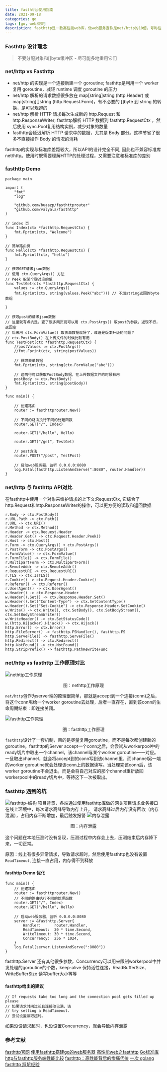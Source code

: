 ```yaml
---
title: fasthttp使用指南
date: 2021-09-18
categories: go
tags: [go, web框架]
description: fasthttp是一款高性能web库，做web服务宣称是net/http的10倍，号称性能最强的Iris框架底层用的就是fasthttp库
---
```


### Fasthttp 设计理念
> 不要分配对象和[]byte缓冲区 - 尽可能多地重用它们
### net/http vs Fasthttp
- net/http 的实现是一个连接新建一个 goroutine; fasthttp是利用一个 worker 复用 goroutine，减轻 runtime 调度 goroutine 的压力
- net/http 解析的请求数据很多放在 map[string]string (http.Header) 或 map[string][]string (http.Request.Form)，有不必要的 []byte 到 string 的转换，是可以规避的
- net/http 解析 HTTP 请求每次生成新的 http.Request 和 http.ResponseWriter; fasthttp解析 HTTP 数据到 fasthttp.RequestCtx ，然后使用 sync.Pool复用结构实例，减少对象的数量
- fasthttp会延迟解析 HTTP 请求中的数据，尤其是 Body 部分。这样节省了很多不直接操作 Body 的情况的消耗

fasthttp的实现与标准库差距较大，所以API的设计完全不同, 因此也不兼容标准库net/http。使用时既需要理解HTTP的处理过程，又需要注意和标准库的差别
### fasthttp Demo

```golang
package main

import (
	"fmt"
	"log"

	"github.com/buaazp/fasthttprouter"
	"github.com/valyala/fasthttp"
)

// index 页
func Index(ctx *fasthttp.RequestCtx) {
	fmt.Fprint(ctx, "Welcome")
}

// 简单路由页
func Hello(ctx *fasthttp.RequestCtx) {
	fmt.Fprintf(ctx, "hello")
}

// 获取GET请求json数据
// 使用 ctx.QueryArgs() 方法
// Peek 取某个键对应的值
func TestGet(ctx *fasthttp.RequestCtx) {
	values := ctx.QueryArgs()
	fmt.Fprint(ctx, string(values.Peek("abc"))) // 不加string返回的byte数组

}

// 获取post的请求json数据
// 这里就有点坑是，查了很多网页说可以用 ctx.PostArgs() 取post的参数，返现不行，返回空
// 后来用 ctx.FormValue() 取表单数据就好了，难道是版本升级的问题？
// ctx.PostBody() 在上传文件的时候比较有用
func TestPost(ctx *fasthttp.RequestCtx) {
	//postValues := ctx.PostArgs()
	//fmt.Fprint(ctx, string(postValues))

	// 获取表单数据
	fmt.Fprint(ctx, string(ctx.FormValue("abc")))

	// 这两行可以获取PostBody数据，在上传数据文件的时候有用
	postBody := ctx.PostBody()
	fmt.Fprint(ctx, string(postBody))
}

func main() {

	// 创建路由
	router := fasthttprouter.New()

	// 不同的路由执行不同的处理函数
	router.GET("/", Index)

	router.GET("/hello", Hello)

	router.GET("/get", TestGet)

	// post方法
	router.POST("/post", TestPost)

	// 启动web服务器，监听 0.0.0.0:8080
	log.Fatal(fasthttp.ListenAndServe(":8080", router.Handler))
}
```

### net/http 与 fasthttp API对比
在fasthttp中使用一个对象来维护请求的上下文:RequestCtx, 它综合了http.Request和http.ResponseWriter的操作，可以更方便的读取和返回数据
```
r.Body -> ctx.PostBody()
r.URL.Path -> ctx.Path()
r.URL -> ctx.URI()
r.Method -> ctx.Method()
r.Header -> ctx.Request.Header
r.Header.Get() -> ctx.Request.Header.Peek()
r.Host -> ctx.Host()
r.Form -> ctx.QueryArgs() + ctx.PostArgs()
r.PostForm -> ctx.PostArgs()
r.FormValue() -> ctx.FormValue()
r.FormFile() -> ctx.FormFile()
r.MultipartForm -> ctx.MultipartForm()
r.RemoteAddr -> ctx.RemoteAddr()
r.RequestURI -> ctx.RequestURI()
r.TLS -> ctx.IsTLS()
r.Cookie() -> ctx.Request.Header.Cookie()
r.Referer() -> ctx.Referer()
r.UserAgent() -> ctx.UserAgent()
w.Header() -> ctx.Response.Header
w.Header().Set() -> ctx.Response.Header.Set()
w.Header().Set("Content-Type") -> ctx.SetContentType()
w.Header().Set("Set-Cookie") -> ctx.Response.Header.SetCookie()
w.Write() -> ctx.Write(), ctx.SetBody(), ctx.SetBodyStream(), ctx.SetBodyStreamWriter()
w.WriteHeader() -> ctx.SetStatusCode()
w.(http.Hijacker).Hijack() -> ctx.Hijack()
http.Error() -> ctx.Error()
http.FileServer() -> fasthttp.FSHandler(), fasthttp.FS
http.ServeFile() -> fasthttp.ServeFile()
http.Redirect() -> ctx.Redirect()
http.NotFound() -> ctx.NotFound()
http.StripPrefix() -> fasthttp.PathRewriteFunc
```

### net/http vs fasthttp 工作原理对比

![nethttp工作原理](../images/nethttp工作原理.png)
    <center>图：nethttp工作原理</center>  

`net/http`包作为server端的原理很简单，那就是accept到一个连接(conn)之后，将这个conn甩给一个worker goroutine去处理，后者一直存在，直到该conn的生命周期结束：即连接关闭。

![fasthttp工作原理](../images/fasthttp工作原理.png)
    <center>图：fasthttp工作原理</center>  

`fasthttp`设计了一套机制，目的是尽量复用goroutine，而不是每次都创建新的goroutine。fasthttp的Server accept一个conn之后，会尝试从workerpool中的ready切片中取出一个channel，该channel与某个worker goroutine一一对应。一旦取出channel，就会将accept到的conn写到该channel里，而channel另一端的worker goroutine就会处理该conn上的数据读写。当处理完该conn后，该worker goroutine不会退出，而是会将自己对应的那个channel重新放回workerpool中的ready切片中，等待这下一次被取出。

### fasthttp 遇到的坑

![fasthttp-结构](../images/fasthttp-结构.png)
项目背景，各端通过使用fasthttp库做的网关项目请求业务接口
在线上环境中，每次请求高峰导致内存上升， 请求高峰过后内存没有回收（内存泄漏），占用内存不断增加，最后触发报警
![内存泄露](../images/fasthttp-内存.png)
    <center>图：内存泄露</center>  
这个问题在本地压测时没有复现，压测过程中内存会上去，压测结束后内存降下来，一切正常。

原因：线上有很多异常请求，导致请求超时，然后使用fasthttp也没有设置`ReadTimeout`, 连接一直占用，内存得不到释放
#### fasthttp Demo 优化
```golang
func main() {
	// 创建路由
	router := fasthttprouter.New()
	// 不同的路由执行不同的处理函数
	router.GET("/", Index)
	router.GET("/hello", Hello)

	// 启动web服务器，监听 0.0.0.0:8080
	server := &fasthttp.Server{
		Handler:      router.Handler,
		ReadTimeout:  30 * time.Second,
		WriteTimeout: 30 * time.Second,
		Concurrency:  256 * 1024,
	}
	log.Fatal(server.ListenAndServe(":8080"))
}

```
fasthttp.Server 还有其他很多参数，Concurrency可以用来限制workerpool中并发处理的goroutine的个数，keep-alive 保持活性连接，ReadBufferSize、WriteBufferSize 读写buffer大小等等

#### fasthttp给出的建议
  
    // If requests take too long and the connection pool gets filled up please
    // 如果请求时间过长且连接池已满，请
    // try setting a ReadTimeout.
    // 尝试设置读取超时。
如果没设请求超时，也没设置Concurrency，就会导致内存泄露

### 参考文献
[fasthttp官网](https://github.com/valyala/fasthttp#fasthttp-best-practices)
[使用fasthttp搭建go的web服务器](https://zhuanlan.zhihu.com/p/52644362)
[高性能web之fasthttp](https://zhuanlan.zhihu.com/p/405314045)
[Go标准库http与fasthttp服务端性能比较](https://tonybai.com/2021/04/25/server-side-performance-nethttp-vs-fasthttp/)
[fasthttp：高性能背后的惨痛代价](https://cloud.tencent.com/developer/news/462918)
[一次 golang fasthttp 踩坑经验](https://mp.weixin.qq.com/s?__biz=MzAxMTA4Njc0OQ==&mid=2651438857&idx=2&sn=1807c7b88265fe4acf74768b7452a52f&chksm=80bb61fbb7cce8ed4ef76c21db363b33806946d581639279981aec4664efee6d0d19b19bc20d&scene=21#wechat_redirect)
